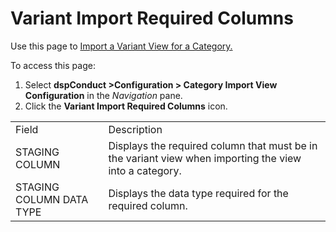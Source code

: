 # Variant Import Required Columns

<div class="use">

Use this page to [Import a Variant View for a
Category.](../Use_Cases/Import_Views.htm#Import_a_Variant_View_for_a_Category)

</div>

To access this page:

1.  Select <span style="font-weight: bold;">dspConduct
    \></span>**Configuration \> Category Import View Configuration** in
    the <span style="font-style: italic;">Navigation</span> pane.
2.  Click the **Variant Import Required Columns**
icon.

|                          |                                                                                                        |
| ------------------------ | ------------------------------------------------------------------------------------------------------ |
| Field                    | Description                                                                                            |
| STAGING COLUMN           | Displays the required column that must be in the variant view when importing the view into a category. |
| STAGING COLUMN DATA TYPE | Displays the data type required for the required column.                                               |
